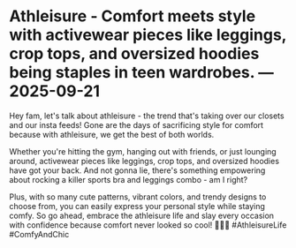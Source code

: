 # Athleisure - Comfort meets style with activewear pieces like leggings, crop tops, and oversized hoodies being staples in teen wardrobes. — 2025-09-21

Hey fam, let's talk about athleisure - the trend that's taking over our closets and our insta feeds! Gone are the days of sacrificing style for comfort because with athleisure, we get the best of both worlds. 

Whether you're hitting the gym, hanging out with friends, or just lounging around, activewear pieces like leggings, crop tops, and oversized hoodies have got your back. And not gonna lie, there's something empowering about rocking a killer sports bra and leggings combo - am I right? 

Plus, with so many cute patterns, vibrant colors, and trendy designs to choose from, you can easily express your personal style while staying comfy. So go ahead, embrace the athleisure life and slay every occasion with confidence because comfort never looked so cool! 💁‍♀️🔥 #AthleisureLife #ComfyAndChic